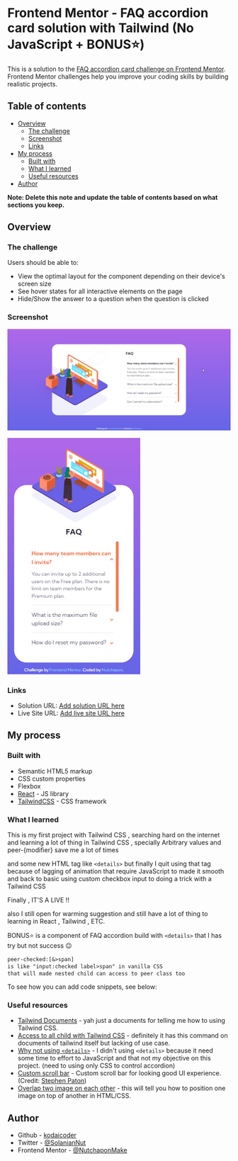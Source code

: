 # Frontend Mentor - FAQ accordion card solution with Tailwind (No JavaScript + BONUS⭐)

This is a solution to the [FAQ accordion card challenge on Frontend Mentor](https://www.frontendmentor.io/challenges/faq-accordion-card-XlyjD0Oam). Frontend Mentor challenges help you improve your coding skills by building realistic projects.

## Table of contents

- [Overview](#overview)
  - [The challenge](#the-challenge)
  - [Screenshot](#screenshot)
  - [Links](#links)
- [My process](#my-process)
  - [Built with](#built-with)
  - [What I learned](#what-i-learned)
  - [Useful resources](#useful-resources)
- [Author](#author)

**Note: Delete this note and update the table of contents based on what sections you keep.**

## Overview

### The challenge

Users should be able to:

- View the optimal layout for the component depending on their device's screen size
- See hover states for all interactive elements on the page
- Hide/Show the answer to a question when the question is clicked

### Screenshot

![](./screenshots/ss1.jpg)

![](./screenshots/ss2.jpg)

### Links

- Solution URL: [Add solution URL here](https://github.com/kodaicoder/faq-accordion-card)
- Live Site URL: [Add live site URL here](https://faq-accordion-card-eight-azure.vercel.app/)

## My process

### Built with

- Semantic HTML5 markup
- CSS custom properties
- Flexbox
- [React](https://reactjs.org/) - JS library
- [TailwindCSS](https://tailwindcss.com/) - CSS framework

### What I learned

This is my first project with Tailwind CSS , searching hard on the internet and learning a lot of thing in Tailwind CSS , specially Arbitrary values and peer-{modifier} save me a lot of times

and some new HTML tag like `<details>` but finally I quit using that tag because of lagging of animation that require JavaScript to made it smooth and back to basic using custom checkbox input to doing a trick with a Tailwind CSS

Finally , IT'S A LIVE !!

also I still open for warming suggestion and still have a lot of thing to learning in React , Tailwind , ETC.

BONUS⭐ is a component of FAQ accordion build with `<details>` that I has try but not success 😉

```
peer-checked:[&>span]
is like "input:checked label>span" in vanilla CSS
that will made nested child can access to peer class too
```

To see how you can add code snippets, see below:

### Useful resources

- [Tailwind Documents](https://tailwindcss.com/docs/) - yah just a documents for telling me how to using Tailwind CSS.
- [Access to all child with Tailwind CSS](https://stackoverflow.com/questions/67119992/how-to-access-all-the-direct-children-of-a-div-in-tailwindcss) - definitely it has this command on documents of tailwind itself but lacking of use case.
- [Why not using `<details>`](https://css-tricks.com/how-to-animate-the-details-element-using-waapi/) - I didn't using `<details>` because it need some time to effort to JavaScript and that not my objective on this project. (need to using only CSS to control accordion)
- [Custom scroll bar](https://codepen.io/stephenpaton-tech/full/JjRvGmY) - Custom scroll bar for looking good UI experience. (Credit: [Stephen Paton](https://stephenpaton.tech/))
- [Overlap two image on each other](https://www.w3docs.com/snippets/css/how-to-position-one-image-on-top-of-another-in-html-css.html) - this will tell you how to position one image on top of another in HTML/CSS.

## Author

- Github - [kodaicoder](https://github.com/kodaicoder)
- Twitter - [@SolanianNut](https://twitter.com/SolanianNut)
- Frontend Mentor - [@NutchaponMake](https://www.frontendmentor.io/profile/NutchaponMake)
